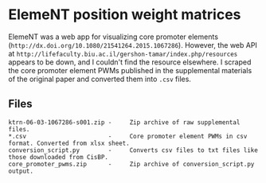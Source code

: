 # ElemeNT position weight matrices

ElemeNT was a web app for visualizing core promoter elements (`http://dx.doi.org/10.1080/21541264.2015.1067286`). However, the web API at `http://lifefaculty.biu.ac.il/gershon-tamar/index.php/resources` appears to be down, and I couldn't find the resource elsewhere. I scraped the core promoter element PWMs published in the supplemental materials of the original paper and converted them into `.csv` files.

## Files

```
ktrn-06-03-1067286-s001.zip -     Zip archive of raw supplemental files.
*.csv                       -     Core promoter element PWMs in csv format. Converted from xlsx sheet.
conversion_script.py        -     Converts csv files to txt files like those downloaded from CisBP.
core_promoter_pwms.zip      -     Zip archive of conversion_script.py output.
```